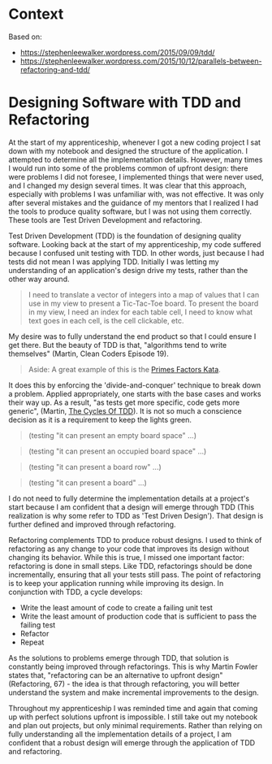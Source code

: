 # Context
Based on: 
 - https://stephenleewalker.wordpress.com/2015/09/09/tdd/
 - https://stephenleewalker.wordpress.com/2015/10/12/parallels-between-refactoring-and-tdd/

# Designing Software with TDD and Refactoring
At the start of my apprenticeship, whenever I got a new coding project I sat down with my notebook and designed the structure of the application. I attempted to determine all the implementation details. However, many times I would run into some of the problems common of upfront design: there were problems I did not foresee, I implemented things that were never used, and I changed my design several times. It was clear that this approach, especially with problems I was unfamiliar with, was not effective. It was only after several mistakes and the guidance of my mentors that I realized I had the tools to produce quality software, but I was not using them correctly. These tools are Test Driven Development and refactoring. 

Test Driven Development (TDD) is the foundation of designing quality software.  Looking back at the start of my apprenticeship, my code suffered because I confused unit testing with TDD. In other words, just because I had tests did not mean I was applying TDD. Initially I was letting my understanding of an application's design drive my tests, rather than the other way around. 
> I need to translate a vector of integers into a map of values that I can use in my view to present a Tic-Tac-Toe board. To present the board in my view, I need an index for each table cell, I need to know what text goes in each cell, is the cell clickable, etc.

My desire was to fully understand the end product so that I could ensure I get there. But the beauty of TDD is that, "algorithms tend to write themselves" (Martin, Clean Coders Episode 19). 
  > Aside: A great example of this is the [Primes Factors Kata](http://butunclebob.com/ArticleS.UncleBob.ThePrimeFactorsKata).

It does this by enforcing the 'divide-and-conquer' technique to break down a problem. Applied appropriately, one starts with the base cases and works their way up. As a result, "as tests get more specific, code gets more generic", (Martin, [The Cycles Of TDD](http://blog.cleancoder.com/uncle-bob/2014/12/17/TheCyclesOfTDD.html)). It is not so much a conscience decision as it is a requirement to keep the lights green. 
> (testing "it can present an empty board space" ...)

> (testing "it can present an occupied board space" ...)

> (testing "it can present a board row" ...)

> (testing "it can present a board" ...)

I do not need to fully determine the implementation details at a project's start because I am confident that a design will emerge through TDD (This realization is why some refer to TDD as 'Test Driven Design'). That design is further defined and improved through refactoring.

Refactoring complements TDD to produce robust designs.  I used to think of refactoring as any change to your code that improves its design without changing its behavior. While this is true, I missed one important factor: refactoring is done in small steps. Like TDD, refactorings should be done incrementally, ensuring that all your tests still pass. The point of refactoring is to keep your application running while improving its design. In conjunction with TDD, a cycle develops: 
 - Write the least amount of code to create a failing unit test
 - Write the least amount of production code that is sufficient to pass the failing test
 - Refactor
 - Repeat 
 
As the solutions to problems emerge through TDD, that solution is constantly being improved through refactorings. This is why Martin Fowler states that, "refactoring can be an alternative to upfront design" (Refactoring, 67) - the idea is that through refactoring, you will better understand the system and make incremental improvements to the design. 

Throughout my apprenticeship I was reminded time and again that coming up with perfect solutions upfront is impossible. I still take out my notebook and plan out projects, but only minimal requirements. Rather than relying on fully understanding all the implementation details of a project, I am confident that a robust design will emerge through the application of TDD and refactoring.
